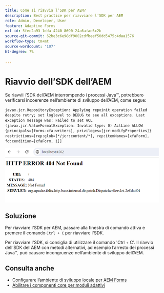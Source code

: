 ```yaml
---
title: Come si riavvia l’SDK per AEM?
description: Best practice per riavviare l’SDK per AEM
role: Admin, Developer, User
feature: Adaptive Forms
exl-id: 5fec2a93-1dda-4240-8690-24a6afae5c2b
source-git-commit: 62be3c6e98df9002cdfbeef50dd5475c4daa1576
workflow-type: tm+mt
source-wordcount: '107'
ht-degree: 7%

---
```


# Riavvio dell’SDK dell’AEM

Se riavvii l’SDK dell’AEM interrompendo i processi Java™, potrebbero verificarsi incoerenze nell’ambiente di sviluppo dell’AEM, come segue:

`javax.jcr.RepositoryException: Applying repoinit operation failed despite retry; set loglevel to DEBUG to see all exceptions. Last exception message was: Failed to set ACL (javax.jcr.ValueFormatException: Invalid type: 0) AclLine ALLOW {principals=[forms-xfa-writers], privileges=[jcr:modifyProperties]} restrictions=[rep:glob=[*/jcr:content/*], rep:itemNames=[xfaForm], fd:condition=[xfaForm, 1]]`

![Riavvia-aem-sdk-error](/help/forms/assets/restart-sdk-error.png)

## Soluzione

Per riavviare l&#39;SDK per AEM, passare alla finestra di comando attiva e premere il comando `Ctrl + C` per riavviare l&#39;SDK.

Per riavviare l&#39;SDK, si consiglia di utilizzare il comando &#39;Ctrl + C&#39;. Il riavvio dell’SDK dell’AEM con metodi alternativi, ad esempio l’arresto dei processi Java™, può causare incongruenze nell’ambiente di sviluppo dell’AEM.

## Consulta anche

* [Configurare l’ambiente di sviluppo locale per AEM Forms](/help/forms/setup-local-development-environment.md)
* [Abilitare i componenti core per moduli adattivi](/help/forms/enable-adaptive-forms-core-components.md)
